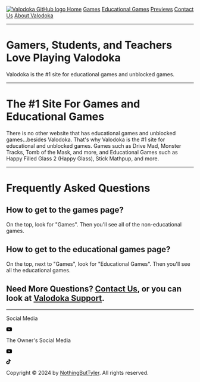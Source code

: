 <head>
  <title>Play Games and Educational Games for Free | Valodoka</title>
</head>
<body>
  <!--Scroller-->
  <style>
/* width */
::-webkit-scrollbar {
  width: 10px;
}

/* Track */
::-webkit-scrollbar-track {
  background: #808080;
}

/* Handle */
::-webkit-scrollbar-thumb {
  background: #0000FF;
}

/* Handle on hover */
::-webkit-scrollbar-thumb:hover {
  background: #00ffff;
}
</style>
<!--end of scroller-->
  <div class="topnav">
  <!--Page parts-->
  <a class="active" href="/" title="School Apps Redirector Homepage"><image src="https://avatars.githubusercontent.com/u/159365921?u=053790b29c84bb4c77e07d0c704ef1e8b2530377&v=4" title="Valodoka Homepage" alt="Valodoka GitHub logo"></image>
  <a class="active" href="/" title="School Apps Redirector Homepage">Home</a>
  <a href="/games/" title="Click me to check out the newest or oldest games from Valodoka.">Games</a>
  <a href="/games/educational/" title="Click me to check out the newest or oldest educational games from Valodoka.">Educational Games</a>
  <a href="/previews/" title="Check out some previews that are coming soon!">Previews</a>
  <a href="/contactus/" title="Contact Us for any question or comment you'd like to say.">Contact Us</a>
  <a href="/about/">About Valodoka</a>
<!--Main Home part-->
<hr>
<h1>Gamers, Students, and Teachers Love Playing Valodoka</h1>
<p>Valodoka is the #1 site for educational games and unblocked games.</p>

<hr>
<!--Information - the number 1 site for games and edu games-->
<h1>The #1 Site For Games and Educational Games</h1>
<p>There is no other website that has educational games and unblocked games...besides Valodoka. That's why Valodoka is the #1 site for educational and unblocked games. Games such as Drive Mad, Monster Tracks, Tomb of the Mask, and more, and Educational Games such as Happy Filled Glass 2 (Happy Glass), Stick Mathpup, and more.</p>

<hr>
<!--faq-->
<h1>Frequently Asked Questions</h1>
<h2>How to get to the games page?</h2>
<p>On the top, look for "Games". Then you'll see all of the non-educational games.</p>
<h2>How to get to the educational games page?</h2>
<p>On the top, next to "Games", look for "Educational Games". Then you'll see all the educational games.</p>
<h2>Need More Questions? <a href="/contactus/">Contact Us</a>, or you can look at <a href="/support/">Valodoka Support</a>.</h2>

<hr>
<!--Footer-->
<footer>
  <!--Valodoka social media-->
  <!--social media text p-->
  <p>Social Media</p>
  <!--youtube svg logo-->
  <svg xmlns="http://www.w3.org/2000/svg" height="14" width="15.75" viewBox="0 0 576 512"><!--!Font Awesome Free 6.5.1 by @fontawesome - https://fontawesome.com License - https://fontawesome.com/license/free Copyright 2024 Fonticons, Inc.--><path d="M549.7 124.1c-6.3-23.7-24.8-42.3-48.3-48.6C458.8 64 288 64 288 64S117.2 64 74.6 75.5c-23.5 6.3-42 24.9-48.3 48.6-11.4 42.9-11.4 132.3-11.4 132.3s0 89.4 11.4 132.3c6.3 23.7 24.8 41.5 48.3 47.8C117.2 448 288 448 288 448s170.8 0 213.4-11.5c23.5-6.3 42-24.2 48.3-47.8 11.4-42.9 11.4-132.3 11.4-132.3s0-89.4-11.4-132.3zm-317.5 213.5V175.2l142.7 81.2-142.7 81.2z"/></svg>


  <!--end of valodoka social Media-->

  <p>The Owner's Social Media</p>

  <!--youtube svg logo-->
  <svg xmlns="http://www.w3.org/2000/svg" height="14" width="15.75" viewBox="0 0 576 512"><!--!Font Awesome Free 6.5.1 by @fontawesome - https://fontawesome.com License - https://fontawesome.com/license/free Copyright 2024 Fonticons, Inc.--><path d="M549.7 124.1c-6.3-23.7-24.8-42.3-48.3-48.6C458.8 64 288 64 288 64S117.2 64 74.6 75.5c-23.5 6.3-42 24.9-48.3 48.6-11.4 42.9-11.4 132.3-11.4 132.3s0 89.4 11.4 132.3c6.3 23.7 24.8 41.5 48.3 47.8C117.2 448 288 448 288 448s170.8 0 213.4-11.5c23.5-6.3 42-24.2 48.3-47.8 11.4-42.9 11.4-132.3 11.4-132.3s0-89.4-11.4-132.3zm-317.5 213.5V175.2l142.7 81.2-142.7 81.2z"/></svg>

  <!--tiktok svg logo-->
<svg xmlns="http://www.w3.org/2000/svg" height="14" width="12.25" viewBox="0 0 448 512"><!--!Font Awesome Free 6.5.1 by @fontawesome - https://fontawesome.com License - https://fontawesome.com/license/free Copyright 2024 Fonticons, Inc.--><path d="M448 209.9a210.1 210.1 0 0 1 -122.8-39.3V349.4A162.6 162.6 0 1 1 185 188.3V278.2a74.6 74.6 0 1 0 52.2 71.2V0l88 0a121.2 121.2 0 0 0 1.9 22.2h0A122.2 122.2 0 0 0 381 102.4a121.4 121.4 0 0 0 67 20.1z"/></svg>

  <!--instagram logo-->

 
  <p>Copyright &copy; 2024 by <a href="//github.com/NothingButTyler/">NothingButTyler</a>. All rights reserved.</p>
</footer>
